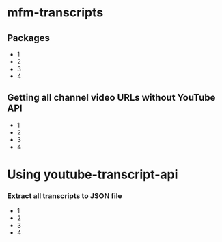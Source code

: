 # mfm-transcripts

## Packages
- 1
- 2
- 3
- 4

## Getting all channel video URLs without YouTube API
- 1
- 2
- 3
- 4

# Using youtube-transcript-api 

### Extract all transcripts to JSON file
- 1
- 2
- 3
- 4
